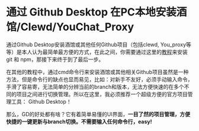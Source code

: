 # 通过 Github Desktop 在PC本地安装酒馆/Clewd/YouChat_Proxy

通过Github Desktop安装酒馆或其他任何Github项目（包括clewd, You_proxy等等）是本人认为最简单最方便的方式，在此之间，你需要通过这里的[教程](silly.md)来安装 git 和 npm，那接下来终于到了最后一步。

在其他的教程中，通过cmd命令行来安装酒馆或其他相关Github项目虽然是一种方法，但是命令行的缺点也显而易见，比如：对新手不友好，必须手动输入命令，手滑了容易寄，无法简单的分辨当前的branch和版本，无法方便快速的在多个不同的项目之间进行切换管理。所以在这里，我必须推荐一个超级方便的官方项目管理工具： Github Desktop！

那么，GD的好处都有啥？它有着简单易懂的UI界面，**一目了然的项目管理，方便快捷的一键更新与branch切换。不需要输入任何命令行，easy!**
